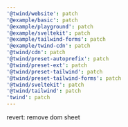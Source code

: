 ```yaml
---
'@twind/website': patch
'@example/basic': patch
'@example/playground': patch
'@example/sveltekit': patch
'@example/tailwind-forms': patch
'@example/twind-cdn': patch
'@twind/cdn': patch
'@twind/preset-autoprefix': patch
'@twind/preset-ext': patch
'@twind/preset-tailwind': patch
'@twind/preset-tailwind-forms': patch
'@twind/sveltekit': patch
'@twind/tailwind': patch
'twind': patch
---
```


revert: remove dom sheet
